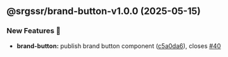 ## @srgssr/brand-button-v1.0.0 (2025-05-15)


### New Features 🚀

* **brand-button:** publish brand button component ([c5a0da6](https://github.com/SRGSSR/pillarbox-web-suite/commit/c5a0da616c20a91ff43f4d4bb429692ce1133c43)), closes [#40](https://github.com/SRGSSR/pillarbox-web-suite/issues/40)
